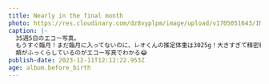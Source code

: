 ```yaml
---
title: Nearly in the final month
photo: https://res.cloudinary.com/dz8vyplpm/image/upload/v1705051643/IMG_8080_fzgwsd.jpg
caption: |-
  35週5日のエコー写真。
  もうすぐ臨月！まだ臨月に入ってないのに、レオくんの推定体重は3025g！大きすぎて精密検査することになって不安だったけど、なにもなくてよかった〜
  頬がふっくらしているのがエコー写真でわかる😂
publish-date: 2023-12-11T12:12:22.953Z
age: album.before_birth
---
```

